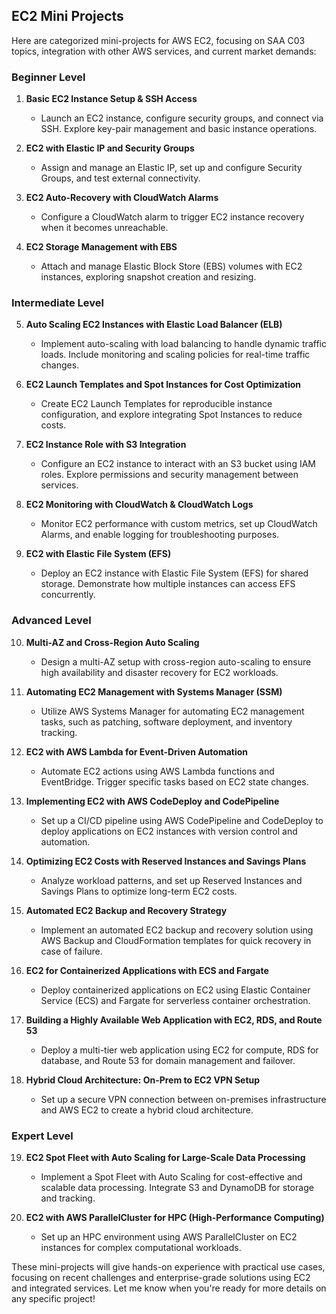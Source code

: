 ## EC2 Mini Projects
Here are categorized mini-projects for AWS EC2, focusing on SAA C03 topics, integration with other AWS services, and current market demands:

### **Beginner Level**
1. **Basic EC2 Instance Setup & SSH Access**
   - Launch an EC2 instance, configure security groups, and connect via SSH. Explore key-pair management and basic instance operations.
   
2. **EC2 with Elastic IP and Security Groups**
   - Assign and manage an Elastic IP, set up and configure Security Groups, and test external connectivity.
   
3. **EC2 Auto-Recovery with CloudWatch Alarms**
   - Configure a CloudWatch alarm to trigger EC2 instance recovery when it becomes unreachable.

4. **EC2 Storage Management with EBS**
   - Attach and manage Elastic Block Store (EBS) volumes with EC2 instances, exploring snapshot creation and resizing.

### **Intermediate Level**
5. **Auto Scaling EC2 Instances with Elastic Load Balancer (ELB)**
   - Implement auto-scaling with load balancing to handle dynamic traffic loads. Include monitoring and scaling policies for real-time traffic changes.
   
6. **EC2 Launch Templates and Spot Instances for Cost Optimization**
   - Create EC2 Launch Templates for reproducible instance configuration, and explore integrating Spot Instances to reduce costs.

7. **EC2 Instance Role with S3 Integration**
   - Configure an EC2 instance to interact with an S3 bucket using IAM roles. Explore permissions and security management between services.

8. **EC2 Monitoring with CloudWatch & CloudWatch Logs**
   - Monitor EC2 performance with custom metrics, set up CloudWatch Alarms, and enable logging for troubleshooting purposes.

9. **EC2 with Elastic File System (EFS)**
   - Deploy an EC2 instance with Elastic File System (EFS) for shared storage. Demonstrate how multiple instances can access EFS concurrently.

### **Advanced Level**
10. **Multi-AZ and Cross-Region Auto Scaling**
    - Design a multi-AZ setup with cross-region auto-scaling to ensure high availability and disaster recovery for EC2 workloads.

11. **Automating EC2 Management with Systems Manager (SSM)**
    - Utilize AWS Systems Manager for automating EC2 management tasks, such as patching, software deployment, and inventory tracking.

12. **EC2 with AWS Lambda for Event-Driven Automation**
    - Automate EC2 actions using AWS Lambda functions and EventBridge. Trigger specific tasks based on EC2 state changes.

13. **Implementing EC2 with AWS CodeDeploy and CodePipeline**
    - Set up a CI/CD pipeline using AWS CodePipeline and CodeDeploy to deploy applications on EC2 instances with version control and automation.

14. **Optimizing EC2 Costs with Reserved Instances and Savings Plans**
    - Analyze workload patterns, and set up Reserved Instances and Savings Plans to optimize long-term EC2 costs.

15. **Automated EC2 Backup and Recovery Strategy**
    - Implement an automated EC2 backup and recovery solution using AWS Backup and CloudFormation templates for quick recovery in case of failure.

16. **EC2 for Containerized Applications with ECS and Fargate**
    - Deploy containerized applications on EC2 using Elastic Container Service (ECS) and Fargate for serverless container orchestration.

17. **Building a Highly Available Web Application with EC2, RDS, and Route 53**
    - Deploy a multi-tier web application using EC2 for compute, RDS for database, and Route 53 for domain management and failover.

18. **Hybrid Cloud Architecture: On-Prem to EC2 VPN Setup**
    - Set up a secure VPN connection between on-premises infrastructure and AWS EC2 to create a hybrid cloud architecture.

### **Expert Level**
19. **EC2 Spot Fleet with Auto Scaling for Large-Scale Data Processing**
    - Implement a Spot Fleet with Auto Scaling for cost-effective and scalable data processing. Integrate S3 and DynamoDB for storage and tracking.

20. **EC2 with AWS ParallelCluster for HPC (High-Performance Computing)**
    - Set up an HPC environment using AWS ParallelCluster on EC2 instances for complex computational workloads.

These mini-projects will give hands-on experience with practical use cases, focusing on recent challenges and enterprise-grade solutions using EC2 and integrated services. Let me know when you're ready for more details on any specific project!
